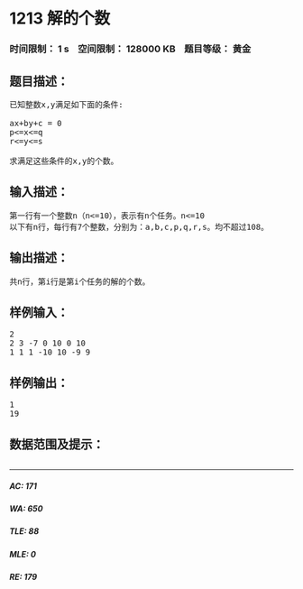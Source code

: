 # 1213 解的个数   
### 时间限制： 1 s&nbsp;&nbsp;&nbsp;&nbsp;空间限制： 128000 KB&nbsp;&nbsp;&nbsp;&nbsp;题目等级： 黄金  
## 题目描述：  

<pre>
已知整数x,y满足如下面的条件:
 
ax+by+c = 0
p<=x<=q
r<=y<=s
 
求满足这些条件的x,y的个数。
</pre>
  
  
## 输入描述：  

<pre>
第一行有一个整数n（n<=10），表示有n个任务。n<=10
以下有n行，每行有7个整数，分别为：a,b,c,p,q,r,s。均不超过108。
</pre>
  
  
## 输出描述：  

<pre>
共n行，第i行是第i个任务的解的个数。
</pre>
  
  
## 样例输入：  

<pre>
2
2 3 -7 0 10 0 10
1 1 1 -10 10 -9 9
</pre>
  
  
## 样例输出：  

<pre>
1
19
</pre>
  
  
## 数据范围及提示：  

<pre>
</pre>
  
  
***  

##### AC: 171  
##### WA: 650  
##### TLE: 88  
##### MLE: 0  
##### RE: 179  
